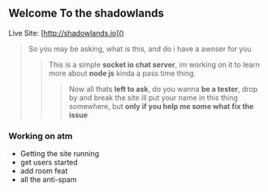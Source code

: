 ## Welcome To the shadowlands

Live Site: [http://shadowlands.io]()

> So you may be asking, what is this,
> and do i have a awnser for you
>> This is a simple **socket io chat server**, im working on it to learn more about **node js** kinda a pass time thing.
>>> Now all thats **left to ask**, do you wanna **be a tester**, drop by and break the site ill put your name in this thing somewhere, but **only if you help me some what fix the issue**

### Working on atm

* Getting the site running
* get users started
* add room feat
* all the anti-spam

